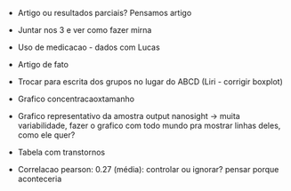 - Artigo ou resultados parciais? Pensamos artigo
- Juntar nos 3 e ver como fazer mirna
- Uso de medicacao - dados com Lucas

- Artigo de fato
- Trocar para escrita dos grupos no lugar do ABCD (Liri - corrigir  boxplot)
- Grafico concentracaoxtamanho
- Grafico representativo da amostra output nanosight -> muita variabilidade, fazer o grafico com todo mundo pra mostrar linhas deles, como ele quer?
- Tabela com transtornos
- Correlacao pearson: 0.27 (média): controlar ou ignorar? pensar porque aconteceria
